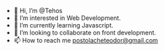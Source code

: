 - 👋 Hi, I’m @Tehos
- 👀 I’m interested in Web Development.
- 🌱 I’m currently learning Javascript.
- 💞️ I’m looking to collaborate on front development.
- 📫 How to reach me postolacheteodor@gmail.com

<!---
Tehos/Tehos is a ✨ special ✨ repository because its `README.md` (this file) appears on your GitHub profile.
You can click the Preview link to take a look at your changes.
--->
